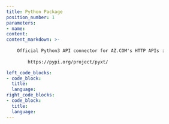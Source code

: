 ```yaml
---
title: Python Package
position_number: 1
parameters:
- name:
content:
content_markdown: >-
  
    Official Python3 API connector for AZ.COM's HTTP APIs :
        
        https://pypi.org/project/pyxt/

left_code_blocks:
- code_block:
  title:
  language:
right_code_blocks:
- code_block:
  title:
  language:
---
```

